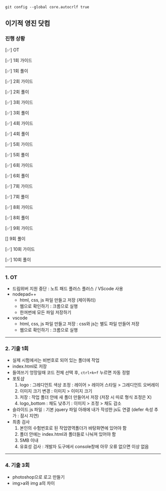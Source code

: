 `git config --global core.autocrlf true`

## 이기적 영진 닷컴

### 진행 상황

[✅] OT

[✅] 1회 가이드

[✅] 1회 풀이

[✅] 2회 가이드

[✅] 2회 풀이

[✅] 3회 가이드

[✅] 3회 풀이

[✅] 4회 가이드

[✅] 4회 풀이

[✅] 5회 가이드

[✅] 5회 풀이

[✅] 6회 가이드

[✅] 6회 풀이

[✅] 7회 가이드

[✅] 7회 풀이

[✅] 8회 가이드

[✅] 8회 풀이

[✅] 9회 가이드

[] 9회 풀이

[✅] 10회 가이드

[✅] 10회 풀이

---

### 1. OT

- 드림위버 지원 중단 : 노트 패드 플러스 플러스 / VScode 사용
- nodepad++
  - html, css, js 파일 만들고 저장 (제이쿼리)
  - 웹으로 확인하기 : 크롬으로 실행
  - 한꺼번에 모든 파일 저장하기
- vscode
  - html, css, js 파일 만들고 저장 : css와 js는 별도 파일 만들어 저장
  - 웹으로 확인하기 : 크롬으로 실행

---

### 2. 기출 1회

- 실제 시험에서는 비번호로 되어 있는 폴더에 작업
- index.html로 저장
- 들여쓰기 엉망일때 코드 전체 선택 후, `ctrl+k+f` 누르면 자동 정렬
- 포토샵
  1. logo : 그레디언트 색상 조정
     : 레이어 > 레이어 스타일 > 그레디언트 오버레이
  2. 이미지 크기 변경
     : 이미지 > 이미지 크기
  3. 저장
     : 작업 폴더 안에 새 폴더 만들어서 저장 (저장 시 따로 형식 조정은 X)
  4. logo_bottom : 채도 낮추기
     : 이미지 > 조정 > 채도 감소
- 슬라이드 js 파일 : 기본 jquery 파일 아래에 내가 작성한 js도 연결 (defer 속성 추가 : 잠시 지연)
- 최종 검사
  1. 본인의 수험번호로 된 작업영역폴더가 바탕화면에 있어야 함
  2. 폴더 안에는 index.html과 폴더들로 나눠져 있어야 함
  3. 5MB 이내
  4. 유효성 검사 : 개발자 도구에서 console창에 아무 오류 없으면 이상 없음

---

### 4. 기출 3회

- photoshop으로 로고 만들기
- img>a와 img a의 차이
